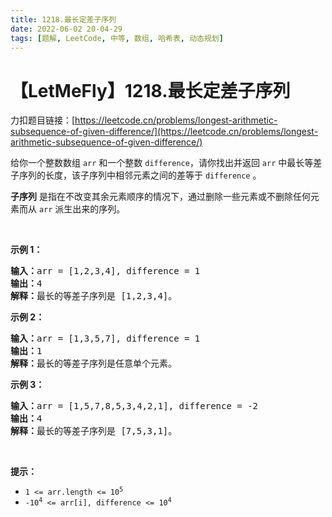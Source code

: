 ```yaml
---
title: 1218.最长定差子序列
date: 2022-06-02 20-04-29
tags: [题解, LeetCode, 中等, 数组, 哈希表, 动态规划]
---
```


# 【LetMeFly】1218.最长定差子序列

力扣题目链接：[https://leetcode.cn/problems/longest-arithmetic-subsequence-of-given-difference/](https://leetcode.cn/problems/longest-arithmetic-subsequence-of-given-difference/)

<p>给你一个整数数组 <code>arr</code> 和一个整数 <code>difference</code>，请你找出并返回 <code>arr</code> 中最长等差子序列的长度，该子序列中相邻元素之间的差等于 <code>difference</code> 。</p>

<p><strong>子序列</strong> 是指在不改变其余元素顺序的情况下，通过删除一些元素或不删除任何元素而从 <code>arr</code> 派生出来的序列。</p>

<p> </p>

<p><strong>示例 1：</strong></p>

<pre>
<strong>输入：</strong>arr = [1,2,3,4], difference = 1
<strong>输出：</strong>4
<strong>解释：</strong>最长的等差子序列是 [1,2,3,4]。</pre>

<p><strong>示例 2：</strong></p>

<pre>
<strong>输入：</strong>arr = [1,3,5,7], difference = 1
<strong>输出：</strong>1
<strong>解释：</strong>最长的等差子序列是任意单个元素。
</pre>

<p><strong>示例 3：</strong></p>

<pre>
<strong>输入：</strong>arr = [1,5,7,8,5,3,4,2,1], difference = -2
<strong>输出：</strong>4
<strong>解释：</strong>最长的等差子序列是 [7,5,3,1]。
</pre>

<p> </p>

<p><strong>提示：</strong></p>

<ul>
	<li><code>1 <= arr.length <= 10<sup>5</sup></code></li>
	<li><code>-10<sup>4</sup> <= arr[i], difference <= 10<sup>4</sup></code></li>
</ul>


    
